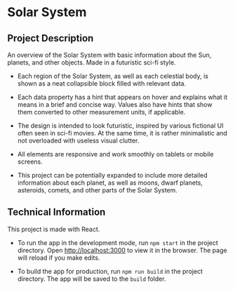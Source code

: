 # Solar System

## Project Description

An overview of the Solar System with basic information about the Sun, planets, and other objects. Made in a futuristic sci-fi style.

* Each region of the Solar System, as well as each celestial body, is shown as a neat collapsible block filled with relevant data.

* Each data property has a hint that appears on hover and explains what it means in a brief and concise way. Values also have hints that show them converted to other measurement units, if applicable.

* The design is intended to look futuristic, inspired by various fictional UI often seen in sci-fi movies. At the same time, it is rather minimalistic and not overloaded with useless visual clutter.

* All elements are responsive and work smoothly on tablets or mobile screens.

* This project can be potentially expanded to include more detailed information about each planet, as well as moons, dwarf planets, asteroids, comets, and other parts of the Solar System.

## Technical Information

This project is made with React.

* To run the app in the development mode, run `npm start` in the project directory. Open [http://localhost:3000](http://localhost:3000) to view it in the browser. The page will reload if you make edits.

* To build the app for production, run `npm run build` in the project directory. The app will be saved to the `build` folder.

